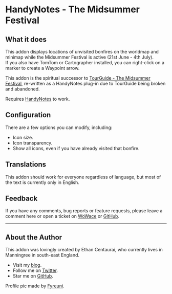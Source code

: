 HandyNotes - The Midsummer Festival
===================================


What it does
------------

This addon displays locations of unvisited bonfires on the worldmap and minimap while the Midsummer Festival is active (21st June - 4th July).  
If you also have TomTom or Cartographer installed, you can right-click on a marker to create a Waypoint arrow.

This addon is the spiritual successor to [TourGuide - The Midsummer Festival](https://github.com/EthanCentaurai/TourGuide_MidsummerFestival), re-written as a HandyNotes plug-in due to TourGuide being broken and abandoned.

Requires [HandyNotes](http://www.curse.com/addons/wow/handynotes) to work.


Configuration
-------------

There are a few options you can modify, including:

* Icon size.
* Icon transparency.
* Show all icons, even if you have already visited that bonfire.


Translations
------------

This addon should work for everyone regardless of language, but most of the text is currently only in English.


Feedback
--------

If you have any comments, bug reports or feature requests, please leave a comment here or open a ticket on [WoWace](http://www.wowace.com/addons/handynotes_summerfestival/tickets/) or [GitHub](https://github.com/EthanCentaurai/HandyNotes_SummerFestival/issues).


* * *


About the Author
----------------

This addon was lovingly created by Ethan Centaurai, who currently lives in Manningree in south-east England.

* Visit my [blog](http://www.noblewolf.net/).
* Follow me on [Twitter](http://twitter.com/StevenBlanchard).    
* Star me on [GitHub](https://github.com/EthanCentaurai).

Profile pic made by [Fyreuni](http://daily-quests.com/comic/).
